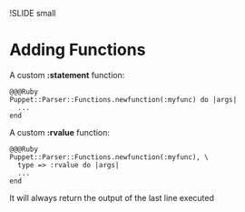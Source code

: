 !SLIDE small
# Adding Functions

A custom **:statement** function:

    @@@Ruby
    Puppet::Parser::Functions.newfunction(:myfunc) do |args|
      ...
    end

A custom **:rvalue** function:

    @@@Ruby
    Puppet::Parser::Functions.newfunction(:myfunc), \
      type => :rvalue do |args|
      ...
    end

It will always return the output of the last line executed
